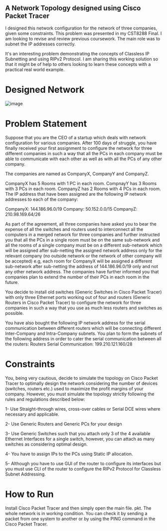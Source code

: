 ## A Network Topology designed using Cisco Packet Tracer

I designed this network configuration for the network of three companies, given some constraints. This problem was presented in my CST8288 Final. I am looking to revise and review previous coursework. The main role was to subnet the IP addresses correctly.

It's an interesting problem demonstrating the concepts of Classless IP Subnetting and using RIPv2 Protocol. I am sharing this working solution so that it might be of help to others looking to learn these concepts with a practical real world example.

# Designed Network
![image](https://github.com/hawk0120/Network-Simulation/assets/35853045/5d462731-98fb-4628-8413-765f3a151d52)


# Problem Statement
Suppose that you are the CEO of a startup which deals with network configuration for various companies. After 100 days of struggle, you have finally received your first assignment to configure the network for three different companies in such a way that all the PCs in each company must be able to communicate with each other as well as with all the PCs of any other company.

The companies are named as CompanyX, CompanyY and CompanyZ.

CompanyX has 5 Rooms with 1 PC in each room.
CompnayY has 3 Rooms with 3 PCs in each room.
CompanyZ has 2 Rooms with 4 PCs in each room.
The IP address that have been assigned are the following IP network addresses to each of the company:

CompanyX: 144.186.96.0/19
Company: 50.152.0.0/15
CompanyZ: 210.98.169.64/26

As part of the agreement, all three companies have asked you to bear the expense of all the switches and routers used to interconnect all the computers in a merged network for three companies and further instructed you that all the PCs in a single room must be on the same sub-network and all the rooms of a single company must be on a different sub-network which will be assigned after sub-netting the assigned network address only for the relevant company (no outside network or the network of other company will be accepted) e.g, each room for CompanyX will be assigned a different sub-network after sub-netting the address of 144.186.96.0/19 only and not any other network address. The companies have further informed you that companies plan to extend the number of their PCs in each room in the future.

You decide to install old switches (Generic Switches in Cisco Packet Tracer) with only three Ethernet ports working out of four and routers (Generic Routers in Cisco Packet Tracer) to configure the network for three companies in such a way that you use as much less routers and switches as possible.

You have also bought the following IP network address for the serial communication between different routers which will be connecting different Inter-Company and Intra-Company subnets. You plan to form the subnets of the following address in order to cater the serial communication between all the routers: Routers Serial Communication: 199.210.121.160/28

# Constraints
You, being very cautious, decide to simulate the topology on Cisco Packet Tracer to optimally design the network considering the number of devices (switches, routers etc.) used to maximize the profit margins of your company. However, you must simulate the topology strictly following the rules and regulations described below:

1- Use Straight-through wires, cross-over cables or Serial DCE wires where necessary and applicable.

2- Use Generic Routers and Generic PCs for your design

3- Use Generic Switches such that you attach only 3 of the 4 available Ethernet Interfaces for a single switch, however, you can attach as many switches as considering optimal design.

4- You have to assign IPs to the PCs using Static IP allocation.

5- Although you have to use GUI of the router to configure its interfaces but you must use CLI of the router to configure the RIPv2 Protocol for Classless Subnet Addressing.

# How to Run
Install Cisco Packet Tracer and then simply open the main file. pkt. The whole network is in working condition. You can check it by sending a packet from one system to another or by using the PING command in the Cisco Packet Tracer.

